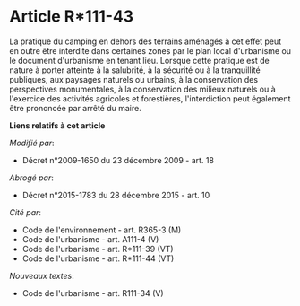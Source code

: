 # Article R*111-43

La pratique du camping en dehors des terrains aménagés à cet effet peut en outre être interdite dans certaines zones par le
plan local d'urbanisme ou le document d'urbanisme en tenant lieu. Lorsque cette pratique est de nature à porter atteinte à la
salubrité, à la sécurité ou à la tranquillité publiques, aux paysages naturels ou urbains, à la conservation des perspectives
monumentales, à la conservation des milieux naturels ou à l'exercice des activités agricoles et forestières, l'interdiction
peut également être prononcée par arrêté du maire.

**Liens relatifs à cet article**

_Modifié par_:

  - Décret n°2009-1650 du 23 décembre 2009 - art. 18

_Abrogé par_:

  - Décret n°2015-1783 du 28 décembre 2015 - art. 10

_Cité par_:

  - Code de l'environnement - art. R365-3 (M)
  - Code de l'urbanisme - art. A111-4 (V)
  - Code de l'urbanisme - art. R*111-39 (VT)
  - Code de l'urbanisme - art. R*111-44 (VT)

_Nouveaux textes_:

  - Code de l'urbanisme - art. R111-34 (V)
